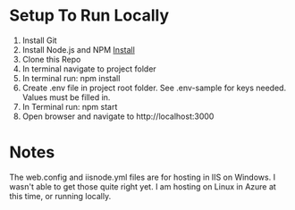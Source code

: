 # Setup To Run Locally

1. Install Git
2. Install Node.js and NPM [Install](https://nodejs.org/en/download/)
3. Clone this Repo
4. In terminal navigate to project folder
5. In terminal run: npm install
6. Create .env file in project root folder.  See .env-sample for keys needed.  Values must be filled in.
7. In Terminal run: npm start 
8. Open browser and navigate to http://localhost:3000

# Notes
The web.config and iisnode.yml files are for hosting in IIS on Windows.  I wasn't able to get those quite right yet.  I am hosting on Linux in Azure at this time, or running locally.



